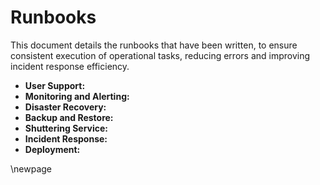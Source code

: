 # Runbooks

This document details the runbooks that have been written, to ensure consistent execution of operational tasks, reducing errors and improving incident response efficiency.

- **User Support:**
- **Monitoring and Alerting:**
- **Disaster Recovery:**
- **Backup and Restore:**
- **Shuttering Service:**
- **Incident Response:**
- **Deployment:**


<!-- Leave the rest of this page blank -->
\newpage
